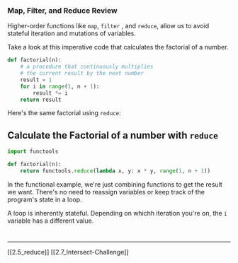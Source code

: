 ### Map, Filter, and Reduce Review

Higher-order functions like `map`, `filter` , and `reduce`, allow us to avoid stateful iteration and mutations of variables.

Take a look at this imperative code that calculates the factorial of a number.

``` python
def factorial(n):
	# a procedure that continuously multiplies
	# the current result by the next number
	result = 1 
	for i in range(1, n + 1):
		result *= i
	return result
```

Here's the same factorial using `reduce`:

## Calculate the Factorial of a number with `reduce`

``` python
import functools

def factorial(n):
	return functools.reduce(lambda x, y: x * y, range(1, n + 1))
```

In the functional example, we're just combining functions to get the result we want. 
There's no need to reassign variables or keep track of the program's state in a loop.

A loop is inherently stateful. 
Depending on whichh iteration you're on, the `i` variable has a different value.

# 
---
[[2.5_reduce]]
[[2.7_Intersect-Challenge]]
